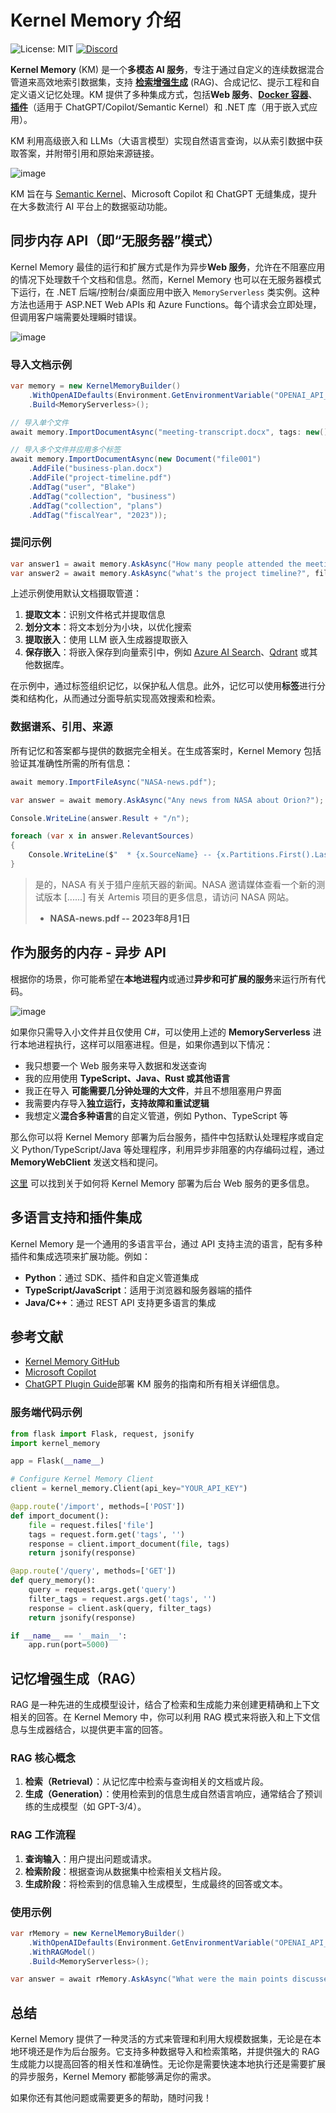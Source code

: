 # Kernel Memory 介绍

![License: MIT](https://camo.githubusercontent.com/89a8d22b231b7871fef4d4054a5cd2c4128814f9606c0aea6af9b69af2d25a4b/68747470733a2f2f696d672e736869656c64732e696f2f6769746875622f6c6963656e73652f6d6963726f736f66742f6b65726e656c2d6d656d6f7279) [![Discord](https://camo.githubusercontent.com/8d3cbbec5b72e7dce145a1736c86762dd58ef88d56de9f221668ba3f4e520421/68747470733a2f2f696d672e736869656c64732e696f2f646973636f72642f313036333135323434313831393934323932323f6c6162656c3d446973636f7264266c6f676f3d646973636f7264266c6f676f436f6c6f723d776869746526636f6c6f723d643832363739)](https://aka.ms/KMdiscord)

**Kernel Memory** (KM) 是一个**多模态 AI 服务**，专注于通过自定义的连续数据混合管道来高效地索引数据集，支持 **[检索增强生成](https://en.wikipedia.org/wiki/Prompt_engineering#Retrieval-augmented_generation)** (RAG)、合成记忆、提示工程和自定义语义记忆处理。KM 提供了多种集成方式，包括**Web 服务**、**[Docker 容器](https://hub.docker.com/r/kernelmemory/service)**、**[插件](https://learn.microsoft.com/copilot/plugins/overview)**（适用于 ChatGPT/Copilot/Semantic Kernel）和 .NET 库（用于嵌入式应用）。

KM 利用高级嵌入和 LLMs（大语言模型）实现自然语言查询，以从索引数据中获取答案，并附带引用和原始来源链接。

![image](https://private-user-images.githubusercontent.com/371009/253485255-31894afa-d19e-4e9b-8d0f-cb889bf5c77f.png?jwt=eyJhbGciOiJIUzI1NiIsInR5cCI6IkpXVCJ9.eyJpc3MiOiJnaXRodWIuY29tIiwiYXVkIjoicmF3LmdpdGh1YnVzZXJjb250ZW50LmNvbSIsImtleSI6ImtleTUiLCJleHAiOjE3MjE2OTk4OTgsIm5iZiI6MTcyMTY5OTU5OCwicGF0aCI6Ii8zNzEwMDkvMjUzNDg1MjU1LTMxODk0YWZhLWQxOWUtNGU5Yi04ZDBmLWNiODg5YmY1Yzc3Zi5wbmc_WC1BbXotQWxnb3JpdGhtPUFXUzQtSE1BQy1TSEEyNTYmWC1BbXotQ3JlZGVudGlhbD1BS0lBVkNPRFlMU0E1M1BRSzRaQSUyRjIwMjQwNzIzJTJGdXMtZWFzdC0xJTJGczMlMkZhd3M0X3JlcXVlc3QmWC1BbXotRGF0ZT0yMDI0MDcyM1QwMTUzMThaJlgtQW16LUV4cGlyZXM9MzAwJlgtQW16LVNpZ25hdHVyZT01NjNmYmEwYzk3NDBkZjhkOWU2NWY0NDA0OTc5ODYwMzAxYWVkZmZlZTNjMjI4NzRhZGVkMDY3NDk3YTYwODdlJlgtQW16LVNpZ25lZEhlYWRlcnM9aG9zdCZhY3Rvcl9pZD0wJmtleV9pZD0wJnJlcG9faWQ9MCJ9.9EJKOwIXaG1FPJAWbjBlb0Vcr3x0OaHVkxEO_Irx8FY)

KM 旨在与 [Semantic Kernel](https://github.com/microsoft/semantic-kernel)、Microsoft Copilot 和 ChatGPT 无缝集成，提升在大多数流行 AI 平台上的数据驱动功能。

## 同步内存 API（即“无服务器”模式）

Kernel Memory 最佳的运行和扩展方式是作为异步**Web 服务**，允许在不阻塞应用的情况下处理数千个文档和信息。然而，Kernel Memory 也可以在无服务器模式下运行，在 .NET 后端/控制台/桌面应用中嵌入 `MemoryServerless` 类实例。这种方法也适用于 ASP.NET Web APIs 和 Azure Functions。每个请求会立即处理，但调用客户端需要处理瞬时错误。

![image](https://github.com/microsoft/kernel-memory/raw/main/docs/infra-sync.png)

### 导入文档示例

```csharp
var memory = new KernelMemoryBuilder()
    .WithOpenAIDefaults(Environment.GetEnvironmentVariable("OPENAI_API_KEY"))
    .Build<MemoryServerless>();

// 导入单个文件
await memory.ImportDocumentAsync("meeting-transcript.docx", tags: new() { { "user", "Blake" } });

// 导入多个文件并应用多个标签
await memory.ImportDocumentAsync(new Document("file001")
    .AddFile("business-plan.docx")
    .AddFile("project-timeline.pdf")
    .AddTag("user", "Blake")
    .AddTag("collection", "business")
    .AddTag("collection", "plans")
    .AddTag("fiscalYear", "2023"));
```

### 提问示例

```csharp
var answer1 = await memory.AskAsync("How many people attended the meeting?");
var answer2 = await memory.AskAsync("what's the project timeline?", filter: new MemoryFilter().ByTag("user", "Blake"));
```

上述示例使用默认文档摄取管道：

1. **提取文本**：识别文件格式并提取信息
2. **划分文本**：将文本划分为小块，以优化搜索
3. **提取嵌入**：使用 LLM 嵌入生成器提取嵌入
4. **保存嵌入**：将嵌入保存到向量索引中，例如 [Azure AI Search](https://learn.microsoft.com/azure/search/vector-search-overview)、[Qdrant](https://qdrant.tech/) 或其他数据库。

在示例中，通过标签组织记忆，以保护私人信息。此外，记忆可以使用**标签**进行分类和结构化，从而通过分面导航实现高效搜索和检索。

### 数据谱系、引用、来源

所有记忆和答案都与提供的数据完全相关。在生成答案时，Kernel Memory 包括验证其准确性所需的所有信息：

```csharp
await memory.ImportFileAsync("NASA-news.pdf");

var answer = await memory.AskAsync("Any news from NASA about Orion?");

Console.WriteLine(answer.Result + "/n");

foreach (var x in answer.RelevantSources)
{
    Console.WriteLine($"  * {x.SourceName} -- {x.Partitions.First().LastUpdate:D}");
}
```

> 是的，NASA 有关于猎户座航天器的新闻。NASA 邀请媒体查看一个新的测试版本 [......] 有关 Artemis 项目的更多信息，请访问 NASA 网站。
>
> - **NASA-news.pdf -- 2023年8月1日**

## 作为服务的内存 - 异步 API

根据你的场景，你可能希望在**本地进程内**或通过**异步和可扩展的服务**来运行所有代码。

![image](https://github.com/microsoft/kernel-memory/raw/main/docs/infra-async.png)

如果你只需导入小文件并且仅使用 C#，可以使用上述的 **MemoryServerless** 进行本地进程执行，这样可以阻塞进程。但是，如果你遇到以下情况：

- 我只想要一个 Web 服务来导入数据和发送查询
- 我的应用使用 **TypeScript、Java、Rust 或其他语言**
- 我正在导入 **可能需要几分钟处理的大文件**，并且不想阻塞用户界面
- 我需要内存导入**独立运行，支持故障和重试逻辑**
- 我想定义**混合多种语言**的自定义管道，例如 Python、TypeScript 等

那么你可以将 Kernel Memory 部署为后台服务，插件中包括默认处理程序或自定义 Python/TypeScript/Java 等处理程序，利用异步非阻塞的内存编码过程，通过 **MemoryWebClient** 发送文档和提问。

[这里](https://github.com/microsoft/kernel-memory/blob/main/service/Service/README.md) 可以找到关于如何将 Kernel Memory 部署为后台 Web 服务的更多信息。

## 多语言支持和插件集成

Kernel Memory 是一个通用的多语言平台，通过 API 支持主流的语言，配有多种插件和集成选项来扩展功能。例如：

- **Python**：通过 SDK、插件和自定义管道集成
- **TypeScript/JavaScript**：适用于浏览器和服务器端的插件
- **Java/C++**：通过 REST API 支持更多语言的集成

## 参考文献

- [Kernel Memory GitHub](https://github.com/microsoft/kernel-memory)
- [Microsoft Copilot](https://github.com/microsoft/semantic-kernel)
- [ChatGPT Plugin Guide](https://learn.microsoft.com/copilot/plugins/overview)部署 KM 服务的指南和所有相关详细信息。

### 服务端代码示例

```python
from flask import Flask, request, jsonify
import kernel_memory

app = Flask(__name__)

# Configure Kernel Memory Client
client = kernel_memory.Client(api_key="YOUR_API_KEY")

@app.route('/import', methods=['POST'])
def import_document():
    file = request.files['file']
    tags = request.form.get('tags', '')
    response = client.import_document(file, tags)
    return jsonify(response)

@app.route('/query', methods=['GET'])
def query_memory():
    query = request.args.get('query')
    filter_tags = request.args.get('tags', '')
    response = client.ask(query, filter_tags)
    return jsonify(response)

if __name__ == '__main__':
    app.run(port=5000)
```

## 记忆增强生成（RAG）

RAG 是一种先进的生成模型设计，结合了检索和生成能力来创建更精确和上下文相关的回答。在 Kernel Memory 中，你可以利用 RAG 模式来将嵌入和上下文信息与生成器结合，以提供更丰富的回答。

### RAG 核心概念

1. **检索（Retrieval）**：从记忆库中检索与查询相关的文档或片段。
2. **生成（Generation）**：使用检索到的信息生成自然语言响应，通常结合了预训练的生成模型（如 GPT-3/4）。

### RAG 工作流程

1. **查询输入**：用户提出问题或请求。
2. **检索阶段**：根据查询从数据集中检索相关文档片段。
3. **生成阶段**：将检索到的信息输入生成模型，生成最终的回答或文本。

### 使用示例

```csharp
var rMemory = new KernelMemoryBuilder()
    .WithOpenAIDefaults(Environment.GetEnvironmentVariable("OPENAI_API_KEY"))
    .WithRAGModel()
    .Build<MemoryServerless>();

var answer = await rMemory.AskAsync("What were the main points discussed in the project meeting?");
```

## 总结

Kernel Memory 提供了一种灵活的方式来管理和利用大规模数据集，无论是在本地环境还是作为后台服务。它支持多种数据导入和检索策略，并提供强大的 RAG 生成能力以提高回答的相关性和准确性。无论你是需要快速本地执行还是需要扩展的异步服务，Kernel Memory 都能够满足你的需求。

如果你还有其他问题或需要更多的帮助，随时问我！
